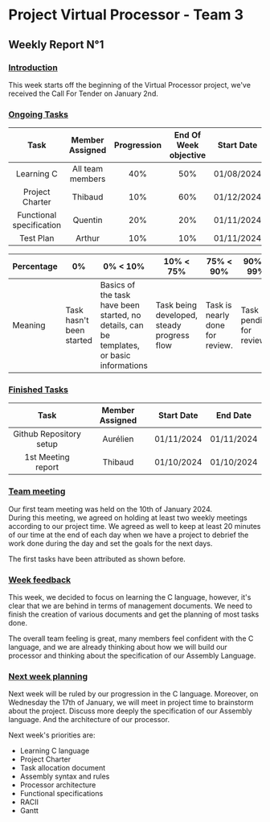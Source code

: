 # Project Virtual Processor - Team 3  

## Weekly Report N°1  

### <u> Introduction </u>   
This week starts off the beginning of the Virtual Processor project, we've received the Call For Tender on January 2nd.  

### <u> Ongoing Tasks</u> 


|           Task            |   Member Assigned   |   Progression   |   End Of Week objective   |   Start Date  |
|:-------------------------:|:-------------------:|:---------------:|:-------------------------:|:-------------:|
|Learning C   |All team members  |40% |  50%    | 01/08/2024 
|Project Charter  |Thibaud       |10%  |60%     |01/12/2024      |
|Functional specification  |Quentin        |    20%            |20%                       |01/11/2024      |
|Test Plan  |Arthur        |    10%            |10%                       |01/11/2024      |

| Percentage | 0%                       | 0% < 10% | 10% < 75% | 75% < 90% | 90% < 99% | 100% |
|------------|--------------------------|--------------------------|-----------|-----------|-----------|------|
| Meaning    | Task hasn't been started | Basics of the task have been started, no details, can be templates, or basic informations |Task being developed, steady progress flow   | Task is nearly done for review. |  Task pending for review. |Task done and included.|

### <u>Finished Tasks</u>

|           Task            |   Member Assigned     |  Start Date   |   End Date  |
|:-------------------------:|:---------------------:|:-------------:|:-----------:|
|Github Repository setup   |Aurélien                |01/11/2024      |01/11/2024    |
|1st Meeting report          |Thibaud                 | 01/10/2024      |01/10/2024   |


### <u>Team meeting</u>

Our first team meeting was held on the 10th of January 2024.  
During this meeting, we agreed on holding at least two weekly meetings according to our project time. We agreed as well to keep at least 20 minutes of our time at the end of each day when we have a project to debrief the work done during the day and set the goals for the next days. 

The first tasks have been attributed as shown before. 


### <u>Week feedback</u>

This week, we decided to focus on learning the C language, however, it's clear that we are behind in terms of management documents. We need to finish the creation of various documents and get the planning of most tasks done.

The overall team feeling is great, many members feel confident with the C language, and we are already thinking about how we will build our processor and thinking about the specification of our Assembly Language. 


### <u>Next week planning </u>

Next week will be ruled by our progression in the C language. 
Moreover, on Wednesday the 17th of January, we will meet in project time to brainstorm about the project. Discuss more deeply the specification of our Assembly language. And the architecture of our processor. 

Next week's priorities are: 

* Learning C language 
* Project Charter
* Task allocation document
* Assembly syntax and rules
* Processor architecture
* Functional specifications
* RACII
* Gantt 



